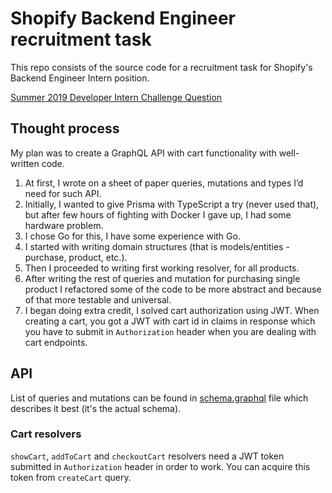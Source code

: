 # Shopify Backend Engineer recruitment task

This repo consists of the source code for a recruitment task for Shopify's Backend Engineer Intern position.

[Summer 2019 Developer Intern Challenge Question](https://docs.google.com/document/d/1J49NAOIoWYOumaoQCKopPfudWI_jsQWVKlXmw1f1r-4/edit)

## Thought process

My plan was to create a GraphQL API with cart functionality with well-written code.

1. At first, I wrote on a sheet of paper queries, mutations and types I’d need for such API.
2. Initially, I wanted to give Prisma with TypeScript a try (never used that), but after few hours of fighting with Docker I gave up, I had some hardware problem.
3. I chose Go for this, I have some experience with Go.
4. I started with writing domain structures (that is models/entities - purchase, product, etc.).
5. Then I proceeded to writing first working resolver, for all products.
6. After writing the rest of queries and mutation for purchasing single product I refactored some of the code to be more abstract and because of that more testable and universal.
7. I began doing extra credit, I solved cart authorization using JWT. When creating a cart, you got a JWT with cart id in claims in response which you have to submit in `Authorization` header when you are dealing with cart endpoints.

## API

List of queries and mutations can be found in [schema.graphql](https://github.com/Albert221/shopify-recruitment-backend/blob/master/schema.graphql) file which describes it best (it's the actual schema).

### Cart resolvers

`showCart`, `addToCart` and `checkoutCart` resolvers need a JWT token submitted in `Authorization` header in order to work. You can acquire this token from `createCart` query.